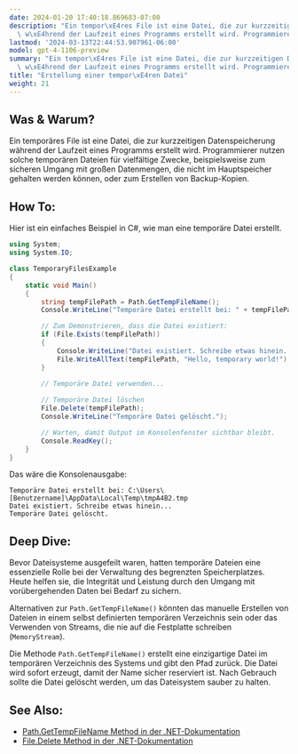 ```yaml
---
date: 2024-01-20 17:40:18.869683-07:00
description: "Ein tempor\xE4res File ist eine Datei, die zur kurzzeitigen Datenspeicherung\
  \ w\xE4hrend der Laufzeit eines Programms erstellt wird. Programmierer nutzen solche\u2026"
lastmod: '2024-03-13T22:44:53.907961-06:00'
model: gpt-4-1106-preview
summary: "Ein tempor\xE4res File ist eine Datei, die zur kurzzeitigen Datenspeicherung\
  \ w\xE4hrend der Laufzeit eines Programms erstellt wird. Programmierer nutzen solche\u2026"
title: "Erstellung einer tempor\xE4ren Datei"
weight: 21
---
```


## Was & Warum?
Ein temporäres File ist eine Datei, die zur kurzzeitigen Datenspeicherung während der Laufzeit eines Programms erstellt wird. Programmierer nutzen solche temporären Dateien für vielfältige Zwecke, beispielsweise zum sicheren Umgang mit großen Datenmengen, die nicht im Hauptspeicher gehalten werden können, oder zum Erstellen von Backup-Kopien.

## How To:
Hier ist ein einfaches Beispiel in C#, wie man eine temporäre Datei erstellt.

```csharp
using System;
using System.IO;

class TemporaryFilesExample
{
    static void Main()
    {
        string tempFilePath = Path.GetTempFileName();
        Console.WriteLine("Temporäre Datei erstellt bei: " + tempFilePath);

        // Zum Demonstrieren, dass die Datei existiert:
        if (File.Exists(tempFilePath))
        {
            Console.WriteLine("Datei existiert. Schreibe etwas hinein...");
            File.WriteAllText(tempFilePath, "Hello, temporary world!");
        }

        // Temporäre Datei verwenden...
        
        // Temporäre Datei löschen
        File.Delete(tempFilePath);
        Console.WriteLine("Temporäre Datei gelöscht.");

        // Warten, damit Output im Konsolenfenster sichtbar bleibt.
        Console.ReadKey();
    }
}
```

Das wäre die Konsolenausgabe:
```
Temporäre Datei erstellt bei: C:\Users\[Benutzername]\AppData\Local\Temp\tmpA4B2.tmp
Datei existiert. Schreibe etwas hinein...
Temporäre Datei gelöscht.
```

## Deep Dive:
Bevor Dateisysteme ausgefeilt waren, hatten temporäre Dateien eine essenzielle Rolle bei der Verwaltung des begrenzten Speicherplatzes. Heute helfen sie, die Integrität und Leistung durch den Umgang mit vorübergehenden Daten bei Bedarf zu sichern.

Alternativen zur `Path.GetTempFileName()` könnten das manuelle Erstellen von Dateien in einem selbst definierten temporären Verzeichnis sein oder das Verwenden von Streams, die nie auf die Festplatte schreiben (`MemoryStream`).

Die Methode `Path.GetTempFileName()` erstellt eine einzigartige Datei im temporären Verzeichnis des Systems und gibt den Pfad zurück. Die Datei wird sofort erzeugt, damit der Name sicher reserviert ist. Nach Gebrauch sollte die Datei gelöscht werden, um das Dateisystem sauber zu halten.

## See Also:
- [Path.GetTempFileName Method in der .NET-Dokumentation](https://docs.microsoft.com/de-de/dotnet/api/system.io.path.gettempfilename)
- [File.Delete Method in der .NET-Dokumentation](https://docs.microsoft.com/de-de/dotnet/api/system.io.file.delete)
